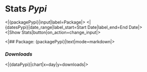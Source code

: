 # Stats *Pypi*

<|{packagePypi}|input|label=Package|>
<|{datesPypi}|date_range|label_start=Start Date|label_end=End Date|>
<|Show Stats|button|on_action=change_input|>


<|## Package: {packagePypi}|text|mode=markdown|>

### _Downloads_
<|{dataPypi}|chart|x=day|y=downloads|>
